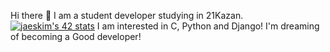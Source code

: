 Hi there 👋
I am a student developer studying in 21Kazan.
[![jaeskim's 42 stats](https://badge42.herokuapp.com/api/stats/vpaladin)](https://github.com/JaeSeoKim/badge42)
I am interested in C, Python and Django!
I'm dreaming of becoming a Good developer!
